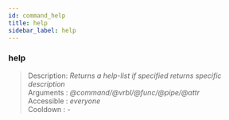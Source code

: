 ```yaml
---
id: command_help
title: help
sidebar_label: help
---
```


### help             

> Description: _Returns a help-list if specified returns specific description_<br>
> Arguments  : _@command/@vrbl/@func/@pipe/@attr_<br>
> Accessible : _everyone_<br>
> Cooldown   : _-_<br>